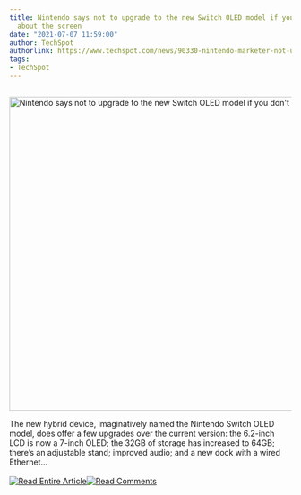 ```yaml
---
title: Nintendo says not to upgrade to the new Switch OLED model if you don't care
  about the screen
date: "2021-07-07 11:59:00"
author: TechSpot
authorlink: https://www.techspot.com/news/90330-nintendo-marketer-not-upgrade-new-switch-if-you.html
tags:
- TechSpot
---
```

<a href="https://www.techspot.com/news/90330-nintendo-marketer-not-upgrade-new-switch-if-you.html" target="_blank"><img src="https://static.techspot.com/images2/news/ts3_thumbs/2021/07/2021-07-07-ts3_thumbs-a8e.jpg" width="800" height="560" style="padding: 15px 0" title="Nintendo says not to upgrade to the new Switch OLED model if you don't care about the screen" /></a><br />The new hybrid device, imaginatively named the Nintendo Switch OLED model, does offer a few upgrades over the current version: the 6.2-inch LCD is now a 7-inch OLED; the 32GB of storage has increased to 64GB; there’s an adjustable stand; improved audio; and a new dock with a wired Ethernet...<br /><br /><a href="https://www.techspot.com/news/90330-nintendo-marketer-not-upgrade-new-switch-if-you.html"><img src="https://static.techspot.com/images/rss/rss_buttons_01.png" border="0" alt="Read Entire Article" /></a><a href="https://www.techspot.com/news/90330-nintendo-marketer-not-upgrade-new-switch-if-you.html#comments"><img src="https://static.techspot.com/images/rss/rss_buttons_02.png" border="0" alt="Read Comments" /></a><br /><br />